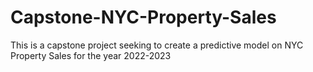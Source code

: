 # Capstone-NYC-Property-Sales
This is a capstone project seeking to create a predictive model on NYC Property Sales for the year 2022-2023
